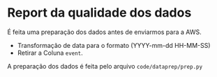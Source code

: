 # Report da qualidade dos dados

É feita uma preparação dos dados antes de enviarmos para a AWS.
* Transformação de data para o formato (YYYY-mm-dd HH-MM-SS)
* Retirar a Coluna `event`.

A preparação dos dados é feita pelo arquivo `code/dataprep/prep.py`
